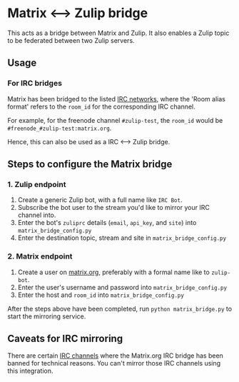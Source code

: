 # Matrix <--> Zulip bridge

This acts as a bridge between Matrix and Zulip. It also enables a
Zulip topic to be federated between two Zulip servers.

## Usage

### For IRC bridges

Matrix has been bridged to the listed
[IRC networks](https://github.com/matrix-org/matrix-appservice-irc/wiki/Bridged-IRC-networks),
where the 'Room alias format' refers to the `room_id` for the corresponding IRC channel.

For example, for the freenode channel `#zulip-test`, the `room_id` would be
`#freenode_#zulip-test:matrix.org`.

Hence, this can also be used as a IRC <--> Zulip bridge.

## Steps to configure the Matrix bridge

### 1. Zulip endpoint
1. Create a generic Zulip bot, with a full name like `IRC Bot`.
2. Subscribe the bot user to the stream you'd like to mirror your IRC
   channel into.
3. Enter the bot's `zuliprc` details (`email`, `api_key`, and `site`)
   into `matrix_bridge_config.py`
4. Enter the destination topic, stream and site in `matrix_bridge_config.py`

### 2. Matrix endpoint
1. Create a user on [matrix.org](https://matrix.org/), preferably with
   a formal name like to `zulip-bot`.
2. Enter the user's username and password into `matrix_bridge_config.py`
3. Enter the host and `room_id` into `matrix_bridge_config.py`

After the steps above have been completed, run `python matrix_bridge.py` to
start the mirroring service.

## Caveats for IRC mirroring

There are certain
[IRC channels](https://github.com/matrix-org/matrix-appservice-irc/wiki/Channels-from-which-the-IRC-bridge-is-banned)
where the Matrix.org IRC bridge has been banned for technical reasons.
You can't mirror those IRC channels using this integration.
